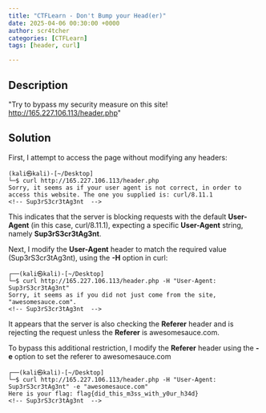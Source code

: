 ```yaml
---
title: "CTFLearn - Don't Bump your Head(er)"
date: 2025-04-06 00:30:00 +0000
author: scr4tcher
categories: [CTFLearn]
tags: [header, curl]

---
```


## Description
"Try to bypass my security measure on this site! http://165.227.106.113/header.php"


## Solution 


First, I attempt to access the page without modifying any headers:

```console
(kali㉿kali)-[~/Desktop]
└─$ curl http://165.227.106.113/header.php                                                        
Sorry, it seems as if your user agent is not correct, in order to access this website. The one you supplied is: curl/8.11.1
<!-- Sup3rS3cr3tAg3nt  -->
```        

This indicates that the server is blocking requests with the default **User-Agent** (in this case, curl/8.11.1), expecting a specific **User-Agent** string, namely  **Sup3rS3cr3tAg3nt**.

Next, I modify the **User-Agent** header to match the required value (Sup3rS3cr3tAg3nt), using the **-H** option in curl:

```console
┌──(kali㉿kali)-[~/Desktop]
└─$ curl http://165.227.106.113/header.php -H "User-Agent: Sup3rS3cr3tAg3nt"
Sorry, it seems as if you did not just come from the site, "awesomesauce.com".
<!-- Sup3rS3cr3tAg3nt  -->
```
It appears that the server is also checking the **Referer** header and is rejecting the request unless the **Referer** is awesomesauce.com.                                                                                          

To bypass this additional restriction, I modify the **Referer** header using the **-e** option to set the referer to awesomesauce.com

```console                 
┌──(kali㉿kali)-[~/Desktop]
└─$ curl http://165.227.106.113/header.php -H "User-Agent: Sup3rS3cr3tAg3nt" -e "awesomesauce.com"
Here is your flag: flag{did_this_m3ss_with_y0ur_h34d}
<!-- Sup3rS3cr3tAg3nt  -->
```